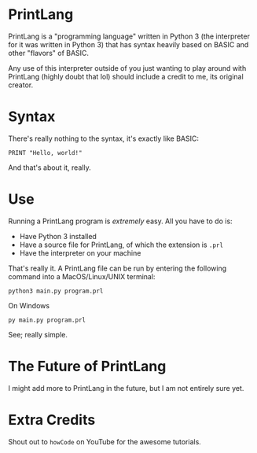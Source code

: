 # PrintLang

PrintLang is a "programming language" written in Python 3 (the interpreter for it was written in Python 3) that has syntax heavily based on 
BASIC and other "flavors" of BASIC.

Any use of this interpreter outside of you just wanting to play around with PrintLang (highly doubt that lol) should include a credit to me, its original creator.

# Syntax

There's really nothing to the syntax, it's exactly like BASIC:
```bas
PRINT "Hello, world!"
```
And that's about it, really.

# Use

Running a PrintLang program is *extremely* easy. All you have to do is:
  - Have Python 3 installed
  - Have a source file for PrintLang, of which the extension is `.prl`
  - Have the interpreter on your machine

That's really it. A PrintLang file can be run by entering the following command into a MacOS/Linux/UNIX terminal:
```
python3 main.py program.prl
```
On Windows
```
py main.py program.prl
```
See; really simple.

# The Future of PrintLang

I might add more to PrintLang in the future, but I am not entirely sure yet.

# Extra Credits

Shout out to `howCode` on YouTube for the awesome tutorials.
